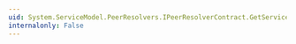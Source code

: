 ```yaml
---
uid: System.ServiceModel.PeerResolvers.IPeerResolverContract.GetServiceSettings
internalonly: False
---
```

